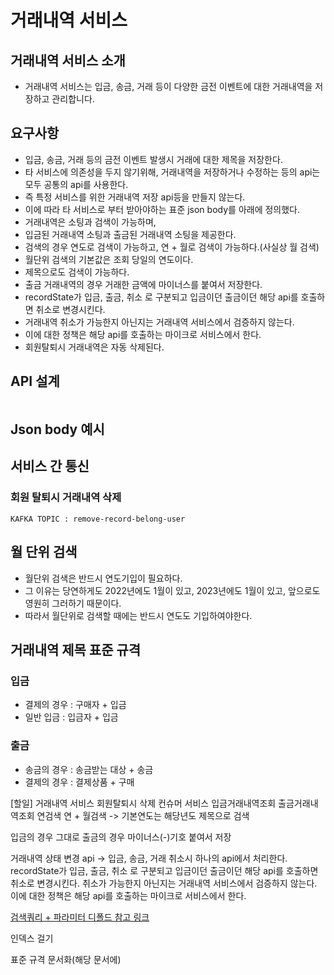 # 거래내역 서비스

## 거래내역 서비스 소개
* 거래내역 서비스는 입금, 송금, 거래 등이 다양한 금전 이벤트에 대한 거래내역을 저장하고 관리합니다.

## 요구사항
* 입금, 송금, 거래 등의 금전 이벤트 발생시 거래에 대한 제목을 저장한다.
* 타 서비스에 의존성을 두지 않기위해, 거래내역을 저장하거나 수정하는 등의 api는 모두 공통의 api를 사용한다.
* 즉 특정 서비스를 위한 거래내역 저장 api등을 만들지 않는다.
* 이에 따라 타 서비스로 부터 받아야하는 표준 json body를 아래에 정의했다.
* 거래내역은 소팅과 검색이 가능하며,
* 입금된 거래내역 소팅과 출금된 거래내역 소팅을 제공한다.
* 검색의 경우 연도로 검색이 가능하고, 연 + 월로 검색이 가능하다.(사실상 월 검색)
* 월단위 검색의 기본값은 조회 당일의 연도이다.
* 제목으로도 검색이 가능하다.
* 출금 거래내역의 경우 거래한 금액에 마이너스를 붙여서 저장한다.
* recordState가 입금, 출금, 취소 로 구분되고 입금이던 출금이던 해당 api를 호출하면 취소로 변경시킨다.
* 거래내역 취소가 가능한지 아닌지는 거래내역 서비스에서 검증하지 않는다. 
* 이에 대한 정책은 해당 api를 호출하는 마이크로 서비스에서 한다.
* 회원탈퇴시 거래내역은 자동 삭제된다.

## API 설계
```

```

## Json body 예시

## 서비스 간 통신
### 회원 탈퇴시 거래내역 삭제
```
KAFKA TOPIC : remove-record-belong-user
```

## 월 단위 검색
* 월단위 검색은 반드시 연도기입이 필요하다.
* 그 이유는 당연하게도 2022년에도 1월이 있고, 2023년에도 1월이 있고, 앞으로도 영원히 그러하기 때문이다.
* 따라서 월단위로 검색할 때에는 반드시 연도도 기입하여야한다.

## 거래내역 제목 표준 규격
### 입금
* 결제의 경우 : 구매자 + 입금
* 일반 입금 : 입금자 + 입금
### 출금
* 송금의 경우 : 송금받는 대상 + 송금
* 결제의 경우 : 결제상품 + 구매

[할일]
거래내역 서비스 회원탈퇴시 삭제 컨슈머 서비스
입금거래내역조회
출금거래내역조회
연검색
연 + 월검색 -> 기본연도는 해당년도
제목으로 검색

입금의 경우 그대로
출금의 경우 마이너스(-)기호 붙여서 저장

거래내역 상태 변경 api -> 입금, 송금, 거래 취소시
하나의 api에서 처리한다.
recordState가 입금, 출금, 취소 로 구분되고 입금이던 출금이던 해당 api를 호출하면 취소로 변경시킨다.
취소가 가능한지 아닌지는 거래내역 서비스에서 검증하지 않는다. 
이에 대한 정책은 해당 api를 호출하는 마이크로 서비스에서 한다.

[검색쿼리 + 파라미터 디폴드 참고 링크](https://github.com/liveforone/middle/tree/master/shop-service/shop-service/src/main/java/middle/shopservice/repository)

인덱스 걸기

표준 규격 문서화(해당 문서에)